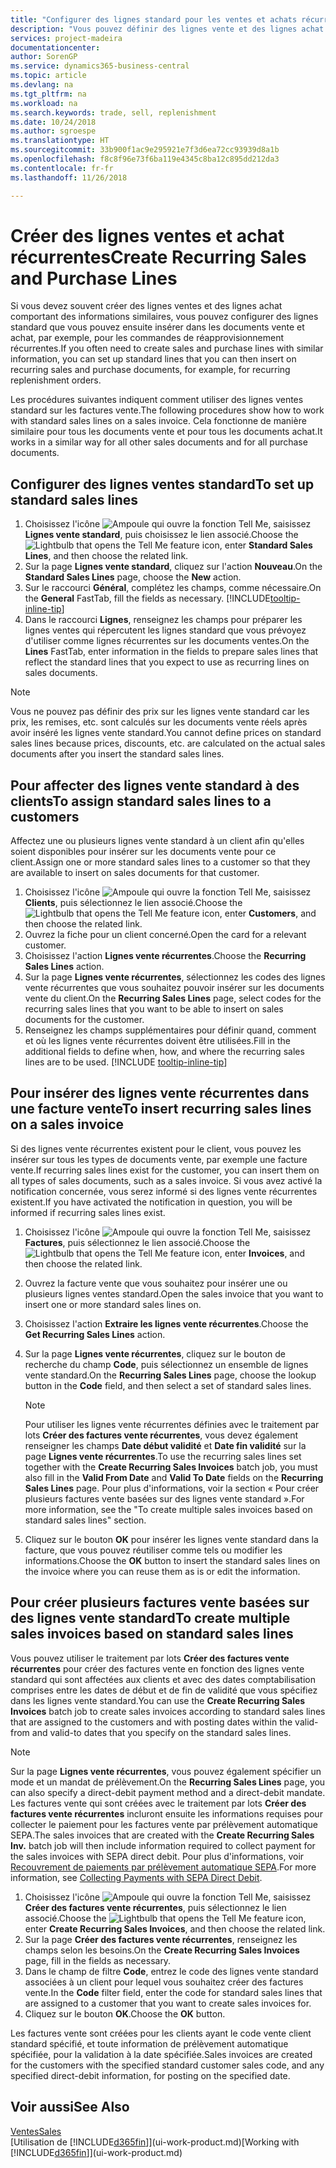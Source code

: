 ```yaml
---
title: "Configurer des lignes standard pour les ventes et achats récurrents| Microsoft"
description: "Vous pouvez définir des lignes vente et des lignes achat que vous utilisez fréquemment et les insérer dans des documents achat et vente pour remplir rapidement les lignes avec des informations standard."
services: project-madeira
documentationcenter: 
author: SorenGP
ms.service: dynamics365-business-central
ms.topic: article
ms.devlang: na
ms.tgt_pltfrm: na
ms.workload: na
ms.search.keywords: trade, sell, replenishment
ms.date: 10/24/2018
ms.author: sgroespe
ms.translationtype: HT
ms.sourcegitcommit: 33b900f1ac9e295921e7f3d6ea72cc93939d8a1b
ms.openlocfilehash: f8c8f96e73f6ba119e4345c8ba12c895dd212da3
ms.contentlocale: fr-fr
ms.lasthandoff: 11/26/2018

---
```

# <a name="create-recurring-sales-and-purchase-lines"></a><span data-ttu-id="3a557-103">Créer des lignes ventes et achat récurrentes</span><span class="sxs-lookup"><span data-stu-id="3a557-103">Create Recurring Sales and Purchase Lines</span></span>
<span data-ttu-id="3a557-104">Si vous devez souvent créer des lignes ventes et des lignes achat comportant des informations similaires, vous pouvez configurer des lignes standard que vous pouvez ensuite insérer dans les documents vente et achat, par exemple, pour les commandes de réapprovisionnement récurrentes.</span><span class="sxs-lookup"><span data-stu-id="3a557-104">If you often need to create sales and purchase lines with similar information, you can set up standard lines that you can then insert on recurring sales and purchase documents, for example, for recurring replenishment orders.</span></span>  

<span data-ttu-id="3a557-105">Les procédures suivantes indiquent comment utiliser des lignes ventes standard sur les factures vente.</span><span class="sxs-lookup"><span data-stu-id="3a557-105">The following procedures show how to work with standard sales lines on a sales invoice.</span></span> <span data-ttu-id="3a557-106">Cela fonctionne de manière similaire pour tous les documents vente et pour tous les documents achat.</span><span class="sxs-lookup"><span data-stu-id="3a557-106">It works in a similar way for all other sales documents and for all purchase documents.</span></span>  

## <a name="to-set-up-standard-sales-lines"></a><span data-ttu-id="3a557-107">Configurer des lignes ventes standard</span><span class="sxs-lookup"><span data-stu-id="3a557-107">To set up standard sales lines</span></span>  
1. <span data-ttu-id="3a557-108">Choisissez l'icône ![Ampoule qui ouvre la fonction Tell Me](media/ui-search/search_small.png "Dites-moi ce que vous voulez faire"), saisissez **Lignes vente standard**, puis choisissez le lien associé.</span><span class="sxs-lookup"><span data-stu-id="3a557-108">Choose the ![Lightbulb that opens the Tell Me feature](media/ui-search/search_small.png "Tell me what you want to do") icon, enter **Standard Sales Lines**, and then choose the related link.</span></span>  
2. <span data-ttu-id="3a557-109">Sur la page **Lignes vente standard**, cliquez sur l'action **Nouveau**.</span><span class="sxs-lookup"><span data-stu-id="3a557-109">On the **Standard Sales Lines** page, choose the **New** action.</span></span>  
3. <span data-ttu-id="3a557-110">Sur le raccourci **Général**, complétez les champs, comme nécessaire.</span><span class="sxs-lookup"><span data-stu-id="3a557-110">On the **General** FastTab, fill the fields as necessary.</span></span> [!INCLUDE[tooltip-inline-tip](includes/tooltip-inline-tip_md.md)]  
4. <span data-ttu-id="3a557-111">Dans le raccourci **Lignes**, renseignez les champs pour préparer les lignes ventes qui répercutent les lignes standard que vous prévoyez d'utiliser comme lignes récurrentes sur les documents ventes.</span><span class="sxs-lookup"><span data-stu-id="3a557-111">On the **Lines** FastTab, enter information in the fields to prepare sales lines that reflect the standard lines that you expect to use as recurring lines on sales documents.</span></span>  

> [!NOTE]
> <span data-ttu-id="3a557-112">Vous ne pouvez pas définir des prix sur les lignes vente standard car les prix, les remises, etc. sont calculés sur les documents vente réels après avoir inséré les lignes vente standard.</span><span class="sxs-lookup"><span data-stu-id="3a557-112">You cannot define prices on standard sales lines because prices, discounts, etc. are calculated on the actual sales documents after you insert the standard sales lines.</span></span>

## <a name="to-assign-standard-sales-lines-to-a-customers"></a><span data-ttu-id="3a557-113">Pour affecter des lignes vente standard à des clients</span><span class="sxs-lookup"><span data-stu-id="3a557-113">To assign standard sales lines to a customers</span></span>
<span data-ttu-id="3a557-114">Affectez une ou plusieurs lignes vente standard à un client afin qu'elles soient disponibles pour insérer sur les documents vente pour ce client.</span><span class="sxs-lookup"><span data-stu-id="3a557-114">Assign one or more standard sales lines to a customer so that they are available to insert on sales documents for that customer.</span></span>

1. <span data-ttu-id="3a557-115">Choisissez l'icône ![Ampoule qui ouvre la fonction Tell Me](media/ui-search/search_small.png "Dites-moi ce que vous voulez faire"), saisissez **Clients**, puis sélectionnez le lien associé.</span><span class="sxs-lookup"><span data-stu-id="3a557-115">Choose the ![Lightbulb that opens the Tell Me feature](media/ui-search/search_small.png "Tell me what you want to do") icon, enter **Customers**, and then choose the related link.</span></span>
2. <span data-ttu-id="3a557-116">Ouvrez la fiche pour un client concerné.</span><span class="sxs-lookup"><span data-stu-id="3a557-116">Open the card for a relevant customer.</span></span>
3. <span data-ttu-id="3a557-117">Choisissez l'action **Lignes vente récurrentes**.</span><span class="sxs-lookup"><span data-stu-id="3a557-117">Choose the **Recurring Sales Lines** action.</span></span>
4. <span data-ttu-id="3a557-118">Sur la page **Lignes vente récurrentes**, sélectionnez les codes des lignes vente récurrentes que vous souhaitez pouvoir insérer sur les documents vente du client.</span><span class="sxs-lookup"><span data-stu-id="3a557-118">On the **Recurring Sales Lines** page, select codes for the recurring sales lines that you want to be able to insert on sales documents for the customer.</span></span>
5. <span data-ttu-id="3a557-119">Renseignez les champs supplémentaires pour définir quand, comment et où les lignes vente récurrentes doivent être utilisées.</span><span class="sxs-lookup"><span data-stu-id="3a557-119">Fill in the additional fields to define when, how, and where the recurring sales lines are to be used.</span></span> [!INCLUDE [tooltip-inline-tip](includes/tooltip-inline-tip_md.md)]

## <a name="to-insert-recurring-sales-lines-on-a-sales-invoice"></a><span data-ttu-id="3a557-120">Pour insérer des lignes vente récurrentes dans une facture vente</span><span class="sxs-lookup"><span data-stu-id="3a557-120">To insert recurring sales lines on a sales invoice</span></span>
<span data-ttu-id="3a557-121">Si des lignes vente récurrentes existent pour le client, vous pouvez les insérer sur tous les types de documents vente, par exemple une facture vente.</span><span class="sxs-lookup"><span data-stu-id="3a557-121">If recurring sales lines exist for the customer, you can insert them on all types of sales documents, such as a sales invoice.</span></span> <span data-ttu-id="3a557-122">Si vous avez activé la notification concernée, vous serez informé si des lignes vente récurrentes existent.</span><span class="sxs-lookup"><span data-stu-id="3a557-122">If you have activated the notification in question, you will be informed if recurring sales lines exist.</span></span>
1. <span data-ttu-id="3a557-123">Choisissez l'icône ![Ampoule qui ouvre la fonction Tell Me](media/ui-search/search_small.png "Dites-moi ce que vous voulez faire"), saisissez **Factures**, puis sélectionnez le lien associé.</span><span class="sxs-lookup"><span data-stu-id="3a557-123">Choose the ![Lightbulb that opens the Tell Me feature](media/ui-search/search_small.png "Tell me what you want to do") icon, enter **Invoices**, and then choose the related link.</span></span>
2. <span data-ttu-id="3a557-124">Ouvrez la facture vente que vous souhaitez pour insérer une ou plusieurs lignes ventes standard.</span><span class="sxs-lookup"><span data-stu-id="3a557-124">Open the sales invoice that you want to insert one or more standard sales lines on.</span></span>
3. <span data-ttu-id="3a557-125">Choisissez l'action **Extraire les lignes vente récurrentes**.</span><span class="sxs-lookup"><span data-stu-id="3a557-125">Choose the **Get Recurring Sales Lines** action.</span></span>
4. <span data-ttu-id="3a557-126">Sur la page **Lignes vente récurrentes**, cliquez sur le bouton de recherche du champ **Code**, puis sélectionnez un ensemble de lignes vente standard.</span><span class="sxs-lookup"><span data-stu-id="3a557-126">On the **Recurring Sales Lines** page, choose the lookup button in the **Code** field, and then select a set of standard sales lines.</span></span>

    > [!NOTE]
    > <span data-ttu-id="3a557-127">Pour utiliser les lignes vente récurrentes définies avec le traitement par lots **Créer des factures vente récurrentes**, vous devez également renseigner les champs **Date début validité** et **Date fin validité** sur la page **Lignes vente récurrentes**.</span><span class="sxs-lookup"><span data-stu-id="3a557-127">To use the recurring sales lines set together with the **Create Recurring Sales Invoices** batch job, you must also fill in the **Valid From Date** and **Valid To Date** fields on the **Recurring Sales Lines** page.</span></span> <span data-ttu-id="3a557-128">Pour plus d'informations, voir la section « Pour créer plusieurs factures vente basées sur des lignes vente standard ».</span><span class="sxs-lookup"><span data-stu-id="3a557-128">For more information, see the "To create multiple sales invoices based on standard sales lines" section.</span></span>

5. <span data-ttu-id="3a557-129">Cliquez sur le bouton **OK** pour insérer les lignes vente standard dans la facture, que vous pouvez réutiliser comme tels ou modifier les informations.</span><span class="sxs-lookup"><span data-stu-id="3a557-129">Choose the **OK** button to insert the standard sales lines on the invoice where you can reuse them as is or edit the information.</span></span>

## <a name="to-create-multiple-sales-invoices-based-on-standard-sales-lines"></a><span data-ttu-id="3a557-130">Pour créer plusieurs factures vente basées sur des lignes vente standard</span><span class="sxs-lookup"><span data-stu-id="3a557-130">To create multiple sales invoices based on standard sales lines</span></span>
<span data-ttu-id="3a557-131">Vous pouvez utiliser le traitement par lots **Créer des factures vente récurrentes** pour créer des factures vente en fonction des lignes vente standard qui sont affectées aux clients et avec des dates comptabilisation comprises entre les dates de début et de fin de validité que vous spécifiez dans les lignes vente standard.</span><span class="sxs-lookup"><span data-stu-id="3a557-131">You can use the **Create Recurring Sales Invoices** batch job to create sales invoices according to standard sales lines that are assigned to the customers and with posting dates within the valid-from and valid-to dates that you specify on the standard sales lines.</span></span>

> [!NOTE]
> <span data-ttu-id="3a557-132">Sur la page **Lignes vente récurrentes**, vous pouvez également spécifier un mode et un mandat de prélèvement.</span><span class="sxs-lookup"><span data-stu-id="3a557-132">On the **Recurring Sales Lines** page, you can also specify a direct-debit payment method and a direct-debit mandate.</span></span> <span data-ttu-id="3a557-133">Les factures vente qui sont créées avec le traitement par lots **Créer des factures vente récurrentes** incluront ensuite les informations requises pour collecter le paiement pour les factures vente par prélèvement automatique SEPA.</span><span class="sxs-lookup"><span data-stu-id="3a557-133">The sales invoices that are created with the **Create Recurring Sales Inv.** batch job will then include information required to collect payment for the sales invoices with SEPA direct debit.</span></span> <span data-ttu-id="3a557-134">Pour plus d'informations, voir [Recouvrement de paiements par prélèvement automatique SEPA](finance-collect-payments-with-sepa-direct-debit.md).</span><span class="sxs-lookup"><span data-stu-id="3a557-134">For more information, see [Collecting Payments with SEPA Direct Debit](finance-collect-payments-with-sepa-direct-debit.md).</span></span>

1. <span data-ttu-id="3a557-135">Choisissez l'icône ![Ampoule qui ouvre la fonction Tell Me](media/ui-search/search_small.png "Dites-moi ce que vous voulez faire"), saisissez **Créer des factures vente récurrentes**, puis sélectionnez le lien associé.</span><span class="sxs-lookup"><span data-stu-id="3a557-135">Choose the ![Lightbulb that opens the Tell Me feature](media/ui-search/search_small.png "Tell me what you want to do") icon, enter **Create Recurring Sales Invoices**, and then choose the related link.</span></span>
2. <span data-ttu-id="3a557-136">Sur la page **Créer des factures vente récurrentes**, renseignez les champs selon les besoins.</span><span class="sxs-lookup"><span data-stu-id="3a557-136">On the **Create Recurring Sales Invoices** page, fill in the fields as necessary.</span></span>
3. <span data-ttu-id="3a557-137">Dans le champ de filtre **Code**, entrez le code des lignes vente standard associées à un client pour lequel vous souhaitez créer des factures vente.</span><span class="sxs-lookup"><span data-stu-id="3a557-137">In the **Code** filter field, enter the code for standard sales lines that are assigned to a customer that you want to create sales invoices for.</span></span>
4. <span data-ttu-id="3a557-138">Cliquez sur le bouton **OK**.</span><span class="sxs-lookup"><span data-stu-id="3a557-138">Choose the **OK** button.</span></span>

<span data-ttu-id="3a557-139">Les factures vente sont créées pour les clients ayant le code vente client standard spécifié, et toute information de prélèvement automatique spécifiée, pour la validation à la date spécifiée.</span><span class="sxs-lookup"><span data-stu-id="3a557-139">Sales invoices are created for the customers with the specified standard customer sales code, and any specified direct-debit information, for posting on the specified date.</span></span>

## <a name="see-also"></a><span data-ttu-id="3a557-140">Voir aussi</span><span class="sxs-lookup"><span data-stu-id="3a557-140">See Also</span></span>  
[<span data-ttu-id="3a557-141">Ventes</span><span class="sxs-lookup"><span data-stu-id="3a557-141">Sales</span></span>](sales-manage-sales.md)  
<span data-ttu-id="3a557-142">[Utilisation de [!INCLUDE[d365fin](includes/d365fin_md.md)]](ui-work-product.md)</span><span class="sxs-lookup"><span data-stu-id="3a557-142">[Working with [!INCLUDE[d365fin](includes/d365fin_md.md)]](ui-work-product.md)</span></span>

